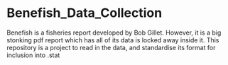 # Benefish_Data_Collection
Benefish is a fisheries report developed by Bob Gillet. However, it is a big stonking pdf report which has all of its data is locked away inside it. This repository is a project to read in the data, and standardise its format for inclusion into .stat
